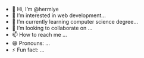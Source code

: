 - 👋 Hi, I’m @hermiye
- 👀 I’m interested in web development...
- 🌱 I’m currently learning computer science degree...
- 💞️ I’m looking to collaborate on  ...
- 📫 How to reach me ...
- 😄 Pronouns: ...
- ⚡ Fun fact: ...

<!---
hermiye/hermiye is a ✨ special ✨ repository because its `README.md` (this file) appears on your GitHub profile.
You can click the Preview link to take a look at your changes.
--->
